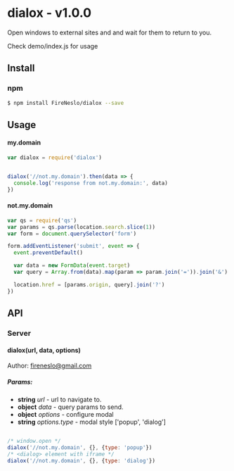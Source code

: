 dialox - v1.0.0
===
Open windows to external sites and and wait for them to return to you.

Check demo/index.js for usage
## Install
### npm
```bash
$ npm install FireNeslo/dialox --save
```
## Usage
####  my.domain
```js
var dialox = require('dialox')


dialox('//not.my.domain').then(data => {
  console.log('response from not.my.domain:', data)
})

```
####  not.my.domain
```js
var qs = require('qs')
var params = qs.parse(location.search.slice(1))
var form = document.querySelector('form')

form.addEventListener('submit', event => {
  event.preventDefault()

  var data = new FormData(event.target)
  var query = Array.from(data).map(param => param.join('=')).join('&')

  location.href = [params.origin, query].join('?')
})
```

## API

### Server

#### dialox(url, data, options)

Author: fireneslo@gmail.com

##### Params:
* **string** *url* - url to navigate to.
* **object** *data* - query params to send.
* **object** *options* - configure modal
* **string** *options.type* - modal style ['popup', 'dialog']

```js

/* window.open */
dialox('//not.my.domain', {}, {type: 'popup'})
/* <dialog> element with iframe */
dialox('//not.my.domain', {}, {type: 'dialog'})

```
